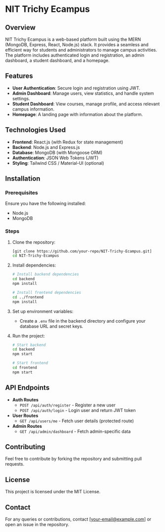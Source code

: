 # NIT Trichy Ecampus

## Overview
NIT Trichy Ecampus is a web-based platform built using the MERN (MongoDB, Express, React, Node.js) stack. It provides a seamless and efficient way for students and administrators to manage campus activities. The platform includes authenticated login and registration, an admin dashboard, a student dashboard, and a homepage.

## Features
- **User Authentication**: Secure login and registration using JWT.
- **Admin Dashboard**: Manage users, view statistics, and handle system settings.
- **Student Dashboard**: View courses, manage profile, and access relevant campus information.
- **Homepage**: A landing page with information about the platform.

## Technologies Used
- **Frontend**: React.js (with Redux for state management)
- **Backend**: Node.js and Express.js
- **Database**: MongoDB (with Mongoose ORM)
- **Authentication**: JSON Web Tokens (JWT)
- **Styling**: Tailwind CSS / Material-UI (optional)

## Installation
### Prerequisites
Ensure you have the following installed:
- Node.js
- MongoDB

### Steps
1. Clone the repository:
   ```sh
   [git clone https://github.com/your-repo/NIT-Trichy-Ecampus.git]
   cd NIT-Trichy-Ecampus
   ```
2. Install dependencies:
   ```sh
   # Install backend dependencies
   cd backend
   npm install
   ```
   ```sh
   # Install frontend dependencies
   cd ../frontend
   npm install
   ```
3. Set up environment variables:
   - Create a `.env` file in the backend directory and configure your database URL and secret keys.

4. Run the project:
   ```sh
   # Start backend
   cd backend
   npm start
   ```
   ```sh
   # Start frontend
   cd frontend
   npm start
   ```

## API Endpoints
- **Auth Routes**
  - `POST /api/auth/register` - Register a new user
  - `POST /api/auth/login` - Login user and return JWT token
- **User Routes**
  - `GET /api/users/me` - Fetch user details (protected route)
- **Admin Routes**
  - `GET /api/admin/dashboard` - Fetch admin-specific data

## Contributing
Feel free to contribute by forking the repository and submitting pull requests.

## License
This project is licensed under the MIT License.

## Contact
For any queries or contributions, contact [your-email@example.com] or open an issue in the repository.


